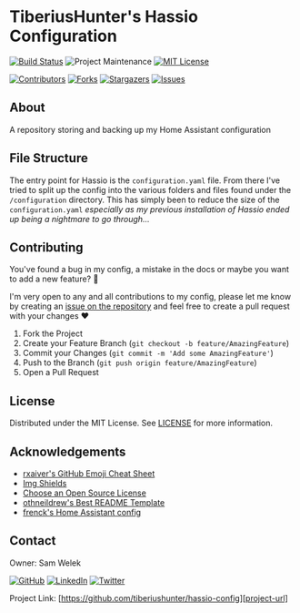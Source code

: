 # TiberiusHunter's Hassio Configuration

<!-- PROJECT SHIELDS -->
<!--
*** I'm using markdown "reference style" links for readability.
*** Reference links are enclosed in brackets [ ] instead of parentheses ( ).
*** See the bottom of this document for the declaration of the reference variables
*** for contributors-url, forks-url, etc. This is an optional, concise syntax you may use.
*** https://www.markdownguide.org/basic-syntax/#reference-style-links
-->

[![Build Status][travis-ci-shield]][travis-ci-url]
![Project Maintenance][maintenance-shield] 
[![MIT License][license-shield]][license-url]

[![Contributors][contributors-shield]][contributors-url]
[![Forks][forks-shield]][forks-url]
[![Stargazers][stars-shield]][stars-url]
[![Issues][issues-shield]][issues-url]

<!-- ABOUT -->
## About

A repository storing and backing up my Home Assistant configuration

## File Structure

The entry point for Hassio is the `configuration.yaml` file. From there I've tried to split up the config into the various folders and files found under the `/configuration` directory. This has simply been to reduce the size of the `configuration.yaml` *especially as my previous installation of Hassio ended up being a nightmare to go through...*

<!-- CONTRIBUTING -->
## Contributing

You've found a bug in my config, a mistake in the docs or maybe you want to add a new feature? :thinking: 

I'm very open to any and all contributions to my config, please let me know by creating an [issue on the repository][issues-url] and feel free to create a pull request with your changes :heart:

1. Fork the Project
2. Create your Feature Branch (`git checkout -b feature/AmazingFeature`)
3. Commit your Changes (`git commit -m 'Add some AmazingFeature'`)
4. Push to the Branch (`git push origin feature/AmazingFeature`)
5. Open a Pull Request

<!-- LICENSE -->
## License

Distributed under the MIT License. See [LICENSE][license-url] for more information.

<!-- ACKNOWLEDGEMENTS -->
## Acknowledgements

* [rxaiver's GitHub Emoji Cheat Sheet][1]
* [Img Shields][2]
* [Choose an Open Source License][3]
* [othneildrew's Best README Template][4]
* [frenck's Home Assistant config][5]

<!-- CONTACT -->
## Contact

Owner: Sam Welek

[![GitHub][github-shield]][github-url] 
[![LinkedIn][linkedin-shield]][linkedin-url]
[![Twitter][twitter-shield]][twitter-url]

Project Link: [https://github.com/tiberiushunter/hassio-config][project-url]

<!-- MARKDOWN LINKS & IMAGES -->
<!-- https://www.markdownguide.org/basic-syntax/#reference-style-links -->

<!-- Project Specific -->
[project-url]: https://github.com/tiberiushunter/hassio-config
[travis-ci-shield]: https://travis-ci.com/tiberiushunter/hassio-config.svg?branch=main
[travis-ci-url]: https://travis-ci.com/tiberiushunter/hassio-config
[maintenance-shield]: https://img.shields.io/maintenance/yes/2020.svg
[contributors-shield]: https://img.shields.io/github/contributors/tiberiushunter/hassio-config.svg?style=flat-square
[contributors-url]: https://github.com/tiberiushunter/hassio-config/graphs/contributors
[forks-shield]: https://img.shields.io/github/forks/tiberiushunter/hassio-config.svg?style=flat-square
[forks-url]: https://github.com/tiberiushunter/hassio-config/network/members
[stars-shield]: https://img.shields.io/github/stars/tiberiushunter/hassio-config.svg?style=flat-square
[stars-url]: https://github.com/tiberiushunter/hassio-config/stargazers
[issues-shield]: https://img.shields.io/github/issues/tiberiushunter/hassio-config.svg?style=flat-square
[issues-url]: https://github.com/tiberiushunter/hassio-config/issues
[license-shield]: https://img.shields.io/github/license/tiberiushunter/hassio-config.svg?style=flat-square
[license-url]: https://github.com/tiberiushunter/hassio-config/blob/main/LICENSE
[github-shield]: https://img.shields.io/badge/-GitHub-black.svg?style=flat-square&logo=github&colorB=555

<!-- Contact Specific -->
[github-url]: https://github.com/tiberiushunter
[linkedin-shield]: https://img.shields.io/badge/-LinkedIn-black.svg?style=flat-square&logo=linkedin&colorB=555
[linkedin-url]: https://linkedin.com/in/sam-welek
[twitter-shield]: https://img.shields.io/badge/-Twitter-black.svg?style=flat-square&logo=twitter&colorB=555
[twitter-url]: https://twitter.com/samwelek

<!-- Acknowledgement Specific -->
[1]: https://gist.github.com/rxaviers/7360908
[2]: https://shields.io
[3]: https://choosealicense.com
[4]: https://github.com/othneildrew/Best-README-Template
[5]: https://github.com/frenck/home-assistant-config